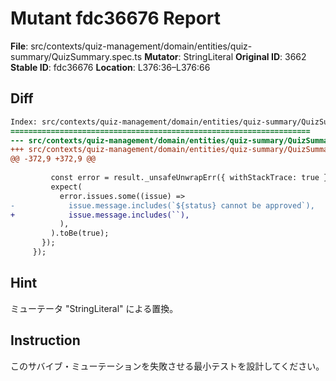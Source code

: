 # Mutant fdc36676 Report

**File**: src/contexts/quiz-management/domain/entities/quiz-summary/QuizSummary.spec.ts
**Mutator**: StringLiteral
**Original ID**: 3662
**Stable ID**: fdc36676
**Location**: L376:36–L376:66

## Diff

```diff
Index: src/contexts/quiz-management/domain/entities/quiz-summary/QuizSummary.spec.ts
===================================================================
--- src/contexts/quiz-management/domain/entities/quiz-summary/QuizSummary.spec.ts	original
+++ src/contexts/quiz-management/domain/entities/quiz-summary/QuizSummary.spec.ts	mutated #3662
@@ -372,9 +372,9 @@
 
         const error = result._unsafeUnwrapErr({ withStackTrace: true });
         expect(
           error.issues.some((issue) =>
-            issue.message.includes(`${status} cannot be approved`),
+            issue.message.includes(``),
           ),
         ).toBe(true);
       });
     });
```

## Hint

ミューテータ "StringLiteral" による置換。

## Instruction

このサバイブ・ミューテーションを失敗させる最小テストを設計してください。
